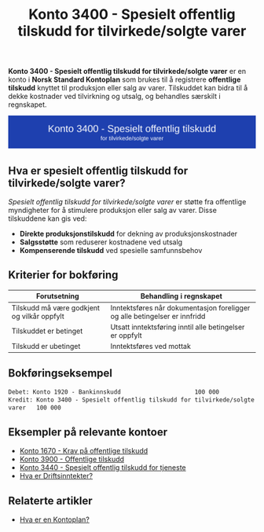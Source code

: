 ﻿---
title: "Konto 3400 - Spesielt offentlig tilskudd for tilvirkede/solgte varer"
meta_title: "3400-spesielt-offentlig-tilskudd-for-tilv-solgte-varer"
meta_description: '**Konto 3400 - Spesielt offentlig tilskudd for tilvirkede/solgte varer** er en konto i **Norsk Standard Kontoplan** som brukes til å registrere **offentlige ti...'
slug: 3400-spesielt-offentlig-tilskudd-for-tilv-solgte-varer
type: blog
layout: pages/single
---

**Konto 3400 - Spesielt offentlig tilskudd for tilvirkede/solgte varer** er en konto i **Norsk Standard Kontoplan** som brukes til å registrere **offentlige tilskudd** knyttet til produksjon eller salg av varer. Tilskuddet kan bidra til å dekke kostnader ved tilvirkning og utsalg, og behandles særskilt i regnskapet.

![Illustrasjon av konto 3400 Spesielt offentlig tilskudd for tilvirkede/solgte varer](3400-spesielt-offentlig-tilskudd-for-tilv-solgte-varer-image.svg)

## Hva er spesielt offentlig tilskudd for tilvirkede/solgte varer?

*Spesielt offentlig tilskudd for tilvirkede/solgte varer* er støtte fra offentlige myndigheter for å stimulere produksjon eller salg av varer. Disse tilskuddene kan gis ved:

* **Direkte produksjonstilskudd** for dekning av produksjonskostnader
* **Salgsstøtte** som reduserer kostnadene ved utsalg
* **Kompenserende tilskudd** ved spesielle samfunnsbehov

## Kriterier for bokføring

| Forutsetning                                | Behandling i regnskapet                                                                   |
|---------------------------------------------|-------------------------------------------------------------------------------------------|
| Tilskudd må være godkjent og vilkår oppfylt | Inntektsføres når dokumentasjon foreligger og alle betingelser er innfridd                 |
| Tilskuddet er betinget                       | Utsatt inntektsføring inntil alle betingelser er oppfylt                                   |
| Tilskudd er ubetinget                       | Inntektsføres ved mottak                                                                  |

## Bokføringseksempel

```plaintext
Debet: Konto 1920 - Bankinnskudd                     100 000
Kredit: Konto 3400 - Spesielt offentlig tilskudd for tilvirkede/solgte varer   100 000
```

## Eksempler på relevante kontoer

* [Konto 1670 - Krav på offentlige tilskudd](/blogs/kontoplan/1670-krav-pa-offentlige-tilskudd "Konto 1670 - Krav på offentlige tilskudd")
* [Konto 3900 - Offentlige tilskudd](/blogs/kontoplan/3900-offentlige-tilskudd "Konto 3900 - Offentlige tilskudd")
* [Konto 3440 - Spesielt offentlig tilskudd for tjeneste](/blogs/kontoplan/3440-spesielt-offentlig-tilskudd-for-tjeneste "Konto 3440 - Spesielt offentlig tilskudd for tjeneste")
* [Hva er Driftsinntekter?](/blogs/regnskap/hva-er-driftsinntekter "Hva er Driftsinntekter? Komplett Guide til Driftsinntekter i Regnskap")

## Relaterte artikler

* [Hva er en Kontoplan?](/blogs/regnskap/hva-er-kontoplan "Hva er en Kontoplan? Komplett Guide til Kontoplaner i Norsk Regnskap")






